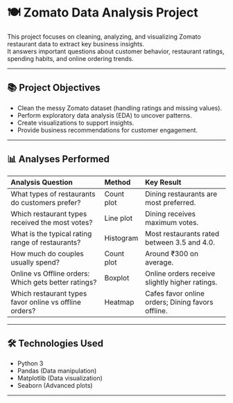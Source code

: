 # 🍽️ Zomato Data Analysis Project

This project focuses on cleaning, analyzing, and visualizing Zomato restaurant data to extract key business insights.  
It answers important questions about customer behavior, restaurant ratings, spending habits, and online ordering trends.

---

## 📚 Project Objectives
- Clean the messy Zomato dataset (handling ratings and missing values).
- Perform exploratory data analysis (EDA) to uncover patterns.
- Create visualizations to support insights.
- Provide business recommendations for customer engagement.

---

## 📊 Analyses Performed

| Analysis Question | Method | Key Result |
|:------------------|:-------|:-----------|
| What types of restaurants do customers prefer? | Count plot | Dining restaurants are most preferred. |
| Which restaurant types received the most votes? | Line plot | Dining receives maximum votes. |
| What is the typical rating range of restaurants? | Histogram | Most restaurants rated between 3.5 and 4.0. |
| How much do couples usually spend? | Count plot | Around ₹300 on average. |
| Online vs Offline orders: Which gets better ratings? | Boxplot | Online orders receive slightly higher ratings. |
| Which restaurant types favor online vs offline orders? | Heatmap | Cafes favor online orders; Dining favors offline. |

---

## 🛠️ Technologies Used
- Python 3
- Pandas (Data manipulation)
- Matplotlib (Data visualization)
- Seaborn (Advanced plots)

---


